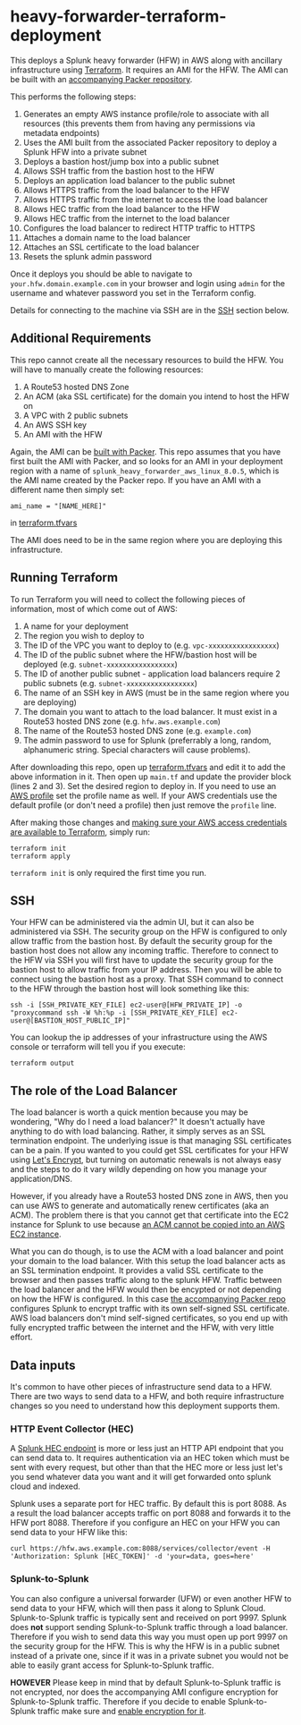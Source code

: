 # heavy-forwarder-terraform-deployment

This deploys a Splunk heavy forwarder (HFW) in AWS along with ancillary infrastructure using [Terraform](https://www.terraform.io/).  It requires an AMI for the HFW.  The AMI can be built with an [accompanying Packer repository](https://github.com/Cimpress-MCP/splunk-heavy-forwarder-packer-ami).

This performs the following steps:

 1. Generates an empty AWS instance profile/role to associate with all resources (this prevents them from having any permissions via metadata endpoints)
 2. Uses the AMI built from the associated Packer repository to deploy a Splunk HFW into a private subnet
 3. Deploys a bastion host/jump box into a public subnet
 4. Allows SSH traffic from the bastion host to the HFW
 5. Deploys an application load balancer to the public subnet
 6. Allows HTTPS traffic from the load balancer to the HFW
 7. Allows HTTPS traffic from the internet to access the load balancer
 8. Allows HEC traffic from the load balancer to the HFW
 9. Allows HEC traffic from the internet to the load balancer
 10. Configures the load balancer to redirect HTTP traffic to HTTPS
 11. Attaches a domain name to the load balancer
 12. Attaches an SSL certificate to the load balancer
 13. Resets the splunk admin password

Once it deploys you should be able to navigate to `your.hfw.domain.example.com` in your browser and login using `admin` for the username and whatever password you set in the Terraform config.

Details for connecting to the machine via SSH are in the [SSH](#SSH) section below.

## Additional Requirements

This repo cannot create all the necessary resources to build the HFW.  You will have to manually create the following resources:

 1. A Route53 hosted DNS Zone
 2. An ACM (aka SSL certificate) for the domain you intend to host the HFW on
 3. A VPC with 2 public subnets
 4. An AWS SSH key
 5. An AMI with the HFW

Again, the AMI can be [built with Packer](https://github.com/Cimpress-MCP/splunk-heavy-forwarder-packer-ami).  This repo assumes that you have first built the AMI with Packer, and so looks for an AMI in your deployment region with a name of `splunk_heavy_forwarder_aws_linux_8.0.5`, which is the AMI name created by the Packer repo.  If you have an AMI with a different name then simply set:

```
ami_name = "[NAME_HERE]"
```

in [terraform.tfvars](terraform.tfvars)

The AMI does need to be in the same region where you are deploying this infrastructure.

## Running Terraform

To run Terraform you will need to collect the following pieces of information, most of which come out of AWS:

 1. A name for your deployment
 2. The region you wish to deploy to
 3. The ID of the VPC you want to deploy to (e.g. `vpc-xxxxxxxxxxxxxxxxx`)
 4. The ID of the public subnet where the HFW/bastion host will be deployed (e.g. `subnet-xxxxxxxxxxxxxxxxx`)
 5. The ID of another public subnet - application load balancers require 2 public subnets (e.g. `subnet-xxxxxxxxxxxxxxxxx`)
 6. The name of an SSH key in AWS (must be in the same region where you are deploying)
 7. The domain you want to attach to the load balancer. It must exist in a Route53 hosted DNS zone (e.g. `hfw.aws.example.com`)
 8. The name of the Route53 hosted DNS zone (e.g. `example.com`)
 9. The admin password to use for Splunk (preferrably a long, random, alphanumeric string.  Special characters will cause problems).

After downloading this repo, open up [terraform.tfvars](terraform.tfvars) and edit it to add the above information in it.  Then open up `main.tf` and update the provider block (lines 2 and 3). Set the desired region to deploy in.  If you need to use an [AWS profile](https://docs.aws.amazon.com/sdk-for-php/v3/developer-guide/guide_credentials_profiles.html) set the profile name as well.  If your AWS credentials use the default profile (or don't need a profile) then just remove the `profile` line.

After making those changes and [making sure your AWS access credentials are available to Terraform](https://registry.terraform.io/providers/hashicorp/aws/latest/docs), simply run:

```
terraform init
terraform apply
```

`terraform init` is only required the first time you run.

## SSH

Your HFW can be administered via the admin UI, but it can also be administered via SSH.  The security group on the HFW is configured to only allow traffic from the bastion host.  By default the security group for the bastion host does not allow any incoming traffic.  Therefore to connect to the HFW via SSH you will first have to update the security group for the bastion host to allow traffic from your IP address.  Then you will be able to connect using the bastion host as a proxy.  That SSH command to connect to the HFW through the bastion host will look something like this:

```
ssh -i [SSH_PRIVATE_KEY_FILE] ec2-user@[HFW_PRIVATE_IP] -o "proxycommand ssh -W %h:%p -i [SSH_PRIVATE_KEY_FILE] ec2-user@[BASTION_HOST_PUBLIC_IP]"
```

You can lookup the ip addresses of your infrastructure using the AWS console or terraform will tell you if you execute:

```
terraform output
```

## The role of the Load Balancer

The load balancer is worth a quick mention because you may be wondering, "Why do I need a load balancer?"  It doesn't actually have anything to do with load balancing.  Rather, it simply serves as an SSL termination endpoint.  The underlying issue is that managing SSL certificates can be a pain.  If you wanted to you could get SSL certificates for your HFW using [Let's Encrypt](https://www.splunk.com/en_us/blog/cloud/secure-splunk-web-in-five-minutes-using-lets-encrypt.html), but turning on automatic renewals is not always easy and the steps to do it vary wildly depending on how you manage your application/DNS.

However, if you already have a Route53 hosted DNS zone in AWS, then you can use AWS to generate and automatically renew certificates (aka an ACM).  The problem there is that you cannot get that certificate into the EC2 instance for Splunk to use because [an ACM cannot be copied into an AWS EC2 instance](https://aws.amazon.com/premiumsupport/knowledge-center/configure-acm-certificates-ec2/).

What you can do though, is to use the ACM with a load balancer and point your domain to the load balancer.  With this setup the load balancer acts as an SSL termination endpoint.  It provides a valid SSL certificate to the browser and then passes traffic along to the splunk HFW.  Traffic between the load balancer and the HFW would then be encypted or not depending on how the HFW is configured.  In this case [the accompanying Packer repo](https://github.com/Cimpress-MCP/splunk-heavy-forwarder-packer-ami) configures Splunk to encrypt traffic with its own self-signed SSL certificate.  AWS load balancers don't mind self-signed certificates, so you end up with fully encrypted traffic between the internet and the HFW, with very little effort.

## Data inputs

It's common to have other pieces of infrastructure send data to a HFW.  There are two ways to send data to a HFW, and both require infrastructure changes so you need to understand how this deployment supports them.

### HTTP Event Collector (HEC)

A [Splunk HEC endpoint](https://dev.splunk.com/enterprise/docs/devtools/httpeventcollector/) is more or less just an HTTP API endpoint that you can send data to.  It requires authentication via an HEC token which must be sent with every request, but other than that the HEC more or less just let's you send whatever data you want and it will get forwarded onto splunk cloud and indexed.

Splunk uses a separate port for HEC traffic.  By default this is port 8088.  As a result the load balancer accepts traffic on port 8088 and forwards it to the HFW port 8088.  Therefore if you configure an HEC on your HFW you can send data to your HFW like this:

```
curl https://hfw.aws.example.com:8088/services/collector/event -H 'Authorization: Splunk [HEC_TOKEN]' -d 'your=data, goes=here'
```

### Splunk-to-Splunk

You can also configure a universal forwarder (UFW) or even another HFW to send data to your HFW, which will then pass it along to Splunk Cloud.  Splunk-to-Splunk traffic is typically sent and received on port 9997.  Splunk does **not** support sending Splunk-to-Splunk traffic through a load balancer.  Therefore if you wish to send data this way you must open up port 9997 on the security group for the HFW.  This is why the HFW is in a public subnet instead of a private one, since if it was in a private subnet you would not be able to easily grant access for Splunk-to-Splunk traffic.

**HOWEVER** Please keep in mind that by default Splunk-to-Splunk traffic is not encrypted, nor does the accompanying AMI configure encryption for Splunk-to-Splunk traffic.  Therefore if you decide to enable Splunk-to-Splunk traffic make sure and [enable encryption for it](https://docs.splunk.com/Documentation/Splunk/8.0.6/Security/Aboutsecuringdatafromforwarders).
